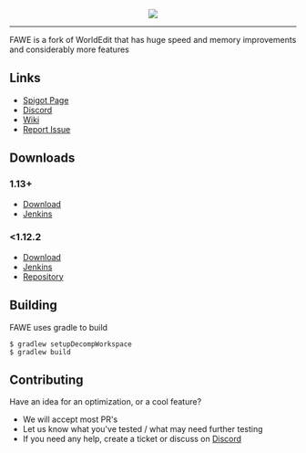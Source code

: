 <p align="center">
  <img src="https://i.imgur.com/Fog5fDB.png">
</p>

---

FAWE is a fork of WorldEdit that has huge speed and memory improvements and considerably more features

## Links 

* [Spigot Page](https://www.spigotmc.org/threads/fast-async-worldedit.100104/)
* [Discord](https://discord.gg/ngZCzbU)
* [Wiki](https://github.com/boy0001/FastAsyncWorldedit/wiki)
* [Report Issue](https://github.com/boy0001/FastAsyncWorldedit/issues/new)

## Downloads
### 1.13+
* [Download](https://empcraft.com/fawe/download/?bukkit113)
* [Jenkins](https://ci.athion.net/job/FAWE-1.13/)

### <1.12.2
* [Download](https://empcraft.com/fawe/download/?bukkit)
* [Jenkins](https://ci.athion.net/job/FastAsyncWorldEdit/)
* [Repository](https://github.com/boy0001/FastAsyncWorldedit)


## Building
FAWE uses gradle to build

```
$ gradlew setupDecompWorkspace
$ gradlew build
```

## Contributing
Have an idea for an optimization, or a cool feature?
 - We will accept most PR's
 - Let us know what you've tested / what may need further testing
 - If you need any help, create a ticket or discuss on [Discord](https://discord.gg/ngZCzbU)
